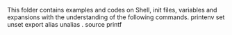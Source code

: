 This folder contains examples and codes on Shell, init files, variables and expansions with the understanding of the following commands.
printenv
set
unset
export
alias
unalias
.
source
printf
